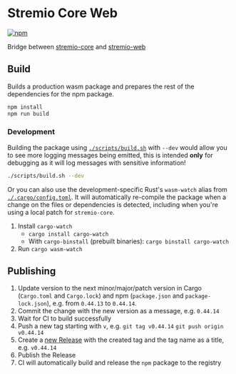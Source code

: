 # Stremio Core Web

[![npm](https://img.shields.io/npm/v/@stremio/stremio-core-web?style=flat-square)](https://www.npmjs.com/package/@stremio/stremio-core-web)

Bridge between [stremio-core](https://github.com/stremio/stremio-core) and [stremio-web](https://github.com/stremio/stremio-web)


## Build

Builds a production wasm package and prepares the rest of the dependencies for the npm package.

```bash
npm install
npm run build
```

### Development

Building the package using [`./scripts/build.sh`](./scripts/build.sh) with `--dev` would allow you to see more logging messages being emitted, this is intended **only** for debugging as it will log messages with sensitive information!

```bash
./scripts/build.sh --dev
```

Or you can also use the development-specific Rust's `wasm-watch` alias from [`./.cargo/config.toml`](./.cargo/config.toml).
It will automatically re-compile the package when a change on the files or dependencies is detected,
including when you're using a local patch for `stremio-core`.

1. Install `cargo-watch`
   - `cargo install cargo-watch`
   - With `cargo-binstall` (prebuilt binaries): `cargo binstall cargo-watch`
2. Run `cargo wasm-watch`

## Publishing

1. Update version to the next minor/major/patch version in Cargo (`Cargo.toml` and `Cargo.lock`) and npm (`package.json` and `package-lock.json`), e.g. from `0.44.13` to `0.44.14`.
2. Commit the change with the new version as a message, e.g. `0.44.14`
3. Wait for CI to build successfully
4. Push a new tag starting with `v`, e.g. `git tag v0.44.14` `git push origin v0.44.14`
5. Create a [new Release](https://github.com/Stremio/stremio-core-web/releases/new) with the created tag and the tag name as a title, e.g. `v0.44.14`
6. Publish the Release
7. CI will automatically build and release the `npm` package to the registry